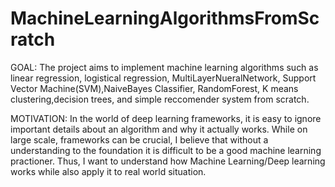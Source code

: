 # MachineLearningAlgorithmsFromScratch

GOAL: The project aims to implement machine learning algorithms such as linear regression, logistical regression, MultiLayerNueralNetwork, Support
Vector Machine(SVM),NaiveBayes Classifier, RandomForest, K means clustering,decision trees, and simple reccomender system from scratch.

MOTIVATION: In the world of deep learning frameworks, it is easy to ignore important details about an algorithm and why it actually works. 
While on large scale, frameworks can be crucial, I believe that without a understanding to the foundation it is difficult to be a 
good machine learning practioner. Thus, I want to understand how Machine Learning/Deep learning works while also apply it to
real world situation. 
